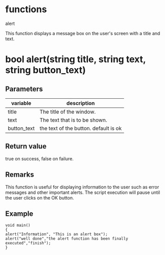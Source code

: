 # functions

alert


This function displays a message box on the user's screen with a title and text.


# bool alert(string title, string text, string button_text)

## Parameters

variable| description
---|---
title | The title of the window.
text | The text that is to be shown.
button_text | the text of the button. default is ok

## Return value

true on success, false on failure.

## Remarks

This function is useful for displaying information to the user such as error messages and other important alerts. The script execution will pause until the user clicks on the OK button.

## Example

```
void main()
{
alert("Information", "This is an alert box");
alert("well done","the alert function has been finally executed","finish");
}
```
